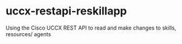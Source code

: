 # uccx-restapi-reskillapp
Using the Cisco UCCX REST API to read and make changes to skills, resources/ agents
